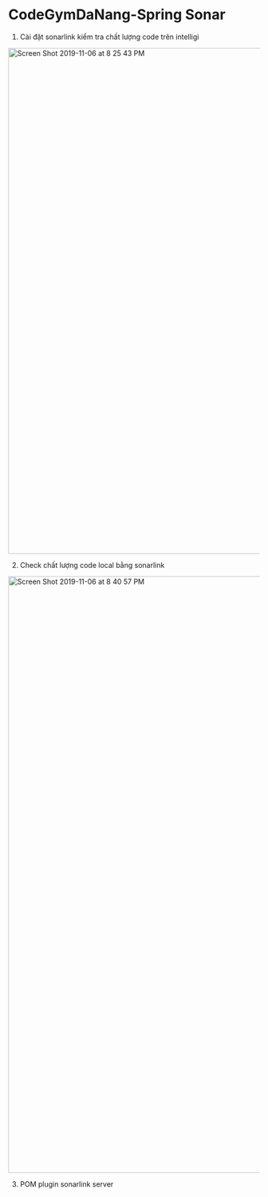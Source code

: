 # CodeGymDaNang-Spring Sonar
1. Cài đặt sonarlink kiểm tra chất lượng code trên intelligi
<img width="1015" alt="Screen Shot 2019-11-06 at 8 25 43 PM" src="https://user-images.githubusercontent.com/37821007/68302062-d2071380-00d3-11ea-866c-8c6a91d70cc3.png">

2. Check chất lượng code local bằng sonarlink
<img width="1197" alt="Screen Shot 2019-11-06 at 8 40 57 PM" src="https://user-images.githubusercontent.com/37821007/68303175-e6e4a680-00d5-11ea-87e6-981a9d9ab193.png">

3. POM plugin sonarlink server

